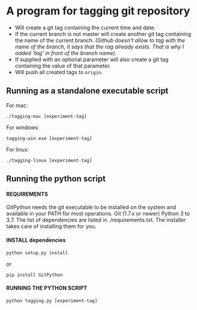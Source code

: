 # A program for tagging git repository

* Will create a git tag containing the current time and date.
* If the current branch is not master will create another git tag containing the
name of the current branch. 
_(Github doesn't allow to tag with the name of the branch, it says that the rag already exists.  That is why I added 'tag' in front of the branch name)._
* If supplied with an optional parameter will also create a git tag containing the
value of that parameter.
* Will push all created tags to `origin`.

## Running as a standalone executable script

For mac:
```
./tagging-mac [experiment-tag]
```

For windows:
```
tagging-win.exe [experiment-tag]
```

For linux:
```
./tagging-linux [experiment-tag]
```


## Running the python script

#### REQUIREMENTS
GitPython needs the git executable to be installed on the system and available in your PATH for most operations. 
Git (1.7.x or newer)
Python 3 to 3.7.
The list of dependencies are listed in ./requirements.txt. The installer takes care of installing them for you.

#### INSTALL dependencies

```
python setup.py install
```
or 

```
pip install GitPython
```

#### RUNNING THE PYTHON SCRIPT

```
python tagging.py [experiment-tag]
```
